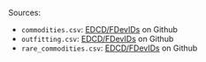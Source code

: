 Sources:
- `commodities.csv`: [EDCD/FDevIDs](https://github.com/EDCD/FDevIDs/blob/master/commodity.csv) on Github
- `outfitting.csv`: [EDCD/FDevIDs](https://github.com/EDCD/FDevIDs/blob/master/outfitting.csv) on Github
- `rare_commodities.csv`: [EDCD/FDevIDs](https://github.com/EDCD/FDevIDs/blob/master/rare_commodity.csv) on Github
